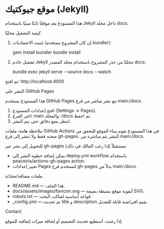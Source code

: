 # موقع جيوكتيك (Jekyll)

هذا المستودع يعد موقعًا ثابتًا مبنيًا باستخدام Jekyll داخل مجلد docs.

كيفية التشغيل محليًا

1. تثبيت الاعتماديات (إن كان المشروع يستخدم bundler):

   gem install bundler
   bundle install

2. تشغيل خادم Jekyll محليًا من جذر المشروع باستخدام مجلد المصدر docs:

   bundle exec jekyll serve --source docs --watch

ثم افتح: http://localhost:4000

النشر على GitHub Pages

هذا المستودع يستخدم GitHub Pages مع نشر مباشر من فرع main:/docs. 

1. افتح إعدادات المستودع (Settings → Pages).
2. اختر الفرع: main والمجلد: /docs ثم احفظ.
3. انتظر بضع دقائق حتى يتم النشر.

ملاحظة هامة: ملفات GitHub Actions في هذا المستودع تقوم ببناء الموقع للتحقق من صحته فقط ولا تنشر إلى فرع gh-pages. النشر يتم مباشرة من main:/docs.

للتحويل إلى نشر عبر gh-pages مستقبلاً (إذا رغب المالك في ذلك):
- يمكن إضافة خطوة النشر إلى deploy.yml workflow باستخدام peaceiris/actions-gh-pages action.
- تغيير إعدادات Pages لتستخدم فرع gh-pages بدلاً من main:/docs.

ملفات مضافة/محدّثة
- README.md — هذا الملف.
- docs/assets/images/favicon.svg — أيقونة موقع بسيطة بصيغة SVG.
- robots.txt — قواعد أساسية لعناكب البحث.
- _config.yml — تم تحديث title و description بقيم افتراضية قابلة للتعديل.

Contact

إذا رغبت، أستطيع تحديث التصميم أو إضافة ميزات إضافية للموقع.
